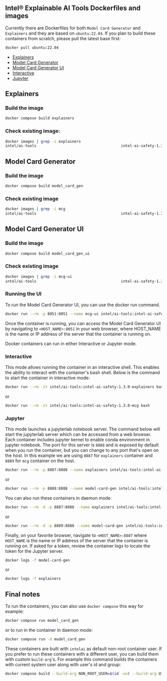 ## Intel® Explainable AI Tools Dockerfiles and images
Currently there are Dockerfiles for both `Model Card Generator` and `Explainers` and they are based on `ubuntu:22.04`.
If you plan to build these containers from scratch, please pull the latest base first:
```bash
docker pull ubuntu:22.04
```

* [Explainers](#explainers)
* [Model Card Generator](#model-card-generator)
* [Model Card Generator UI](#model-card-generator-ui)
* [Interactive](#interactive)
* [Jupyter](#jupyter)

## Explainers

### Build the image
```bash
docker compose build explainers
```

### Check existing image:
```bash
docker images | grep -i explainers
intel/ai-tools                                      intel-ai-safety-1.3.0-explainers    9842919d01fd   1 minute ago    3.23GB
```

## Model Card Generator

### Build the image
```bash
docker compose build model_card_gen
```

### Check existing image
```bash
docker images | grep -i mcg
intel/ai-tools                                      intel-ai-safety-1.3.0-mcg           5272f96fc69c   2 minutes ago   2.7GB
```
## Model Card Generator UI

### Build the image
```bash
docker compose build model_card_gen_ui
```

### Check existing image
```bash
docker images | grep -i mcg-ui
intel/ai-tools                                      intel-ai-safety-1.3.0-mcg-ui        9ef60e82aea1   15 minutes ago   2.7GB
```

### Running the UI
To run the Model Card Generator UI, you can use the docker run command. 
```bash
docker run --rm -p 8051:8051 --name mcg-ui intel/ai-tools:intel-ai-safety-1.3.0-mcg-ui
```
Once the container is running, you can access the Model Card Generator UI by navigating to `<HOST_NAME>:8051` in your web browser, where HOST_NAME is the name or IP address of the server that the container is running on.

Docker containers can run in either Interactive or Jupyter mode.

### Interactive
This mode allows running the container in an interactive shell. This enables the ability to interact with the container's bash shell. Below is the command to start the container in interactive mode:

```bash
docker run --rm -it intel/ai-tools:intel-ai-safety-1.3.0-explainers bash
```
or
```bash
docker run --rm -it intel/ai-tools:intel-ai-safety-1.3.0-mcg bash
```

### Jupyter
This mode launches a jupyterlab notebook server. The command below will start the jupyterlab server which can be accessed from a web browser. Each container includes jupyter kernel to enable conda environment in jupyter notebook. The port for this server is `8888` and is exposed by default when you run the container, but you can change to any port that's open on the host. In this example we are using `8887` for `explainers` container and `8889` for `mcg` container on the host.

```bash
docker run --rm -p 8887:8888 --name explainers intel/ai-tools:intel-ai-safety-1.3.0-explainers
```
or
```bash
docker run --rm -p 8889:8888 --name model-card-gen intel/ai-tools:intel-ai-safety-1.3.0-mcg
```

You can also run these containers in daemon mode:
```bash
docker run --rm -d -p 8887:8888 --name explainers intel/ai-tools:intel-ai-safety-1.3.0-explainers
```
or
```bash
docker run --rm -d -p 8889:8888 --name model-card-gen intel/ai-tools:intel-ai-safety-1.3.0-mcg
```

Finally, on your favorite browser, navigate to `<HOST_NAME>:8887` where `HOST_NAME` is the name or IP address of the server that the container is running on. If asked for a token, review the container logs to locate the token for the Jupyter server.

```bash
docker logs -f model-card-gen
```
or
```bash
docker logs -f explainers
```

## Final notes
To run the containers, you can also use `docker compose` this way for example:
```bash
docker compose run model_card_gen
```
or to run in the container in daemon mode:
```bash
docker compose run -d model_card_gen
```

These containers are built with `intelai` as default non-root container user.
If you prefer to run these containers with a different user, you can build them with custom `build-arg`'s.
For example this command builds the containers with current system user along with user's id and group:
```bash
docker compose build --build-arg NON_ROOT_USER=$(id -un) --build-arg UID=(id -u) --build-arg GID=$(id -g)
```
